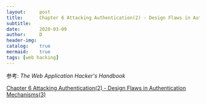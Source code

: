 ```yaml
---
layout:		post
title:		Chapter 6 Attacking Authentication(2) - Design Flaws in Authentication Mechanisms(1)
subtitle:
date:		2020-03-09
author:		D
header-img:
catalog:	true
mermaid:	true
tags: [web hacking]
---
```


参考: *The Web Application Hacker's Handbook*

[Chapter 6 Attacking Authentication(2) - Design Flaws in Authentication Mechanisms(3)](https://dm116.github.io/2020/03/12/attacking-authentication_2_3/)

